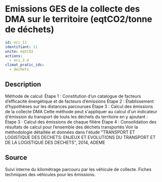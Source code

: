 # Emissions GES de la collecte des DMA sur le territoire (eqtCO2/tonne de déchets)
```yaml
id: eci_11
identifiant: 11
unite: eqtCO2
actions:
  - eci_2.4
climat_pratic_ids:
  - dechets
```
## Description
Méthode de calcul:
Étape 1 : Constitution d’un catalogue de facteurs d’efficacité énergétique et de facteurs d’émissions
Étape 2 : Établissement d’hypothèses sur les distances parcourues
Étape 3 : Calcul des émissions de la collecte DMA
Cette méthode peut s'appliquer au calcul d'un indicateur d'émission du transport de touts les déchets du territoire en y ajoutant :
Étape 3 : Calcul des émissions de chaque filière
Étape 4 : Consolidation des résultats de calcul pour l’ensemble des déchets transportés
Voir la méthodologie détaillée et données dans l'étude "TRANSPORT ET LOGISTIQUE DES DECHETS: ENJEUX ET EVOLUTIONS DU TRANSPORT ET DE LA LOGISTIQUE DES DECHETS", 2014, ADEME

## Source
Suivi interne du kilométrage parcouru par les véhicule de collecte. Fiches techniques des véhicules pour les émissions.

